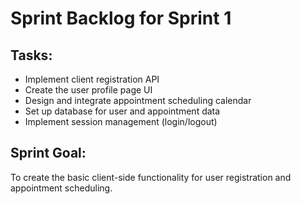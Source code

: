 # Sprint Backlog for Sprint 1

## Tasks:
- Implement client registration API
- Create the user profile page UI
- Design and integrate appointment scheduling calendar
- Set up database for user and appointment data
- Implement session management (login/logout)

## Sprint Goal:
To create the basic client-side functionality for user registration and appointment scheduling.

